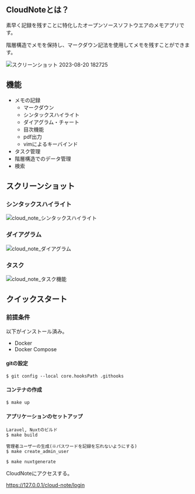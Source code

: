 ## CloudNoteとは？

素早く記録を残すことに特化したオープンソースソフトウエアのメモアプリです。

階層構造でメモを保持し、マークダウン記法を使用してメモを残すことができます。

![スクリーンショット 2023-08-20 182725](https://github.com/jyodai/cloud_note/assets/50922604/f4653d05-65df-4036-9e31-5ce026a74da0)

## 機能

* メモの記録
  * マークダウン
  * シンタックスハイライト
  * ダイアグラム・チャート
  * 目次機能
  * pdf出力
  * vimによるキーバインド
* タスク管理
* 階層構造でのデータ管理
* 検索

## スクリーンショット

### シンタックスハイライト

![cloud_note_シンタックスハイライト](https://github.com/jyodai/cloud_note/assets/50922604/da8624d3-2b88-4567-8f3a-5340eafc5ba9)


### ダイアグラム

![cloud_note_ダイアグラム](https://github.com/jyodai/cloud_note/assets/50922604/a41a535c-6988-4779-a67b-026c1250cbda)

### タスク

![cloud_note_タスク機能](https://github.com/jyodai/cloud_note/assets/50922604/448574dd-3d9c-4be4-886f-c55c4dc297a9)

## クイックスタート

### 前提条件

以下がインストール済み。

* Docker
* Docker Compose

#### gitの設定

```
$ git config --local core.hooksPath .githooks
```

#### コンテナの作成

```
$ make up
```

#### アプリケーションのセットアップ

```
Laravel, Nuxtのビルド
$ make build

管理者ユーザーの生成(※パスワードを記録を忘れないようにする)
$ make create_admin_user

$ make nuxtgenerate
```

CloudNoteにアクセスする。

https://127.0.0.1/cloud-note/login
